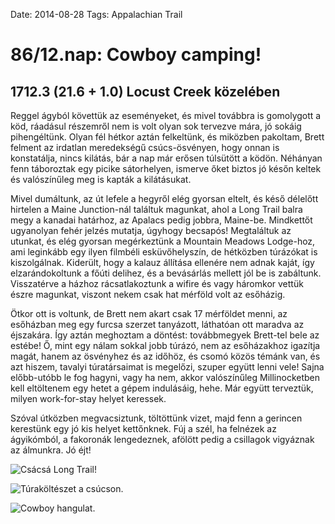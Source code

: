 Date: 2014-08-28
Tags: Appalachian Trail

# 86/12.nap: Cowboy camping!

## 1712.3 (21.6 + 1.0) Locust Creek közelében

Reggel ágyból követtük az eseményeket, és mivel továbbra is gomolygott a köd, ráadásul részemről nem is volt olyan sok tervezve mára, jó sokáig pihengéltünk. Olyan fél hétkor aztán felkeltünk, és miközben pakoltam, Brett felment az irdatlan meredekségű csúcs-ösvényen, hogy onnan is konstatálja, nincs kilátás, bár a nap már erősen túlsütött a ködön. Néhányan fenn táboroztak egy picike sátorhelyen, ismerve őket biztos jó későn keltek és valószínűleg meg is kapták a kilátásukat.

Mivel dumáltunk, az út lefele a hegyről elég gyorsan eltelt, és késő délelőtt hirtelen a Maine Junction-nál találtuk magunkat, ahol a Long Trail balra megy a kanadai határhoz, az Apalacs pedig jobbra, Maine-be. Mindkettőt ugyanolyan fehér jelzés mutatja, úgyhogy becsapós! Megtaláltuk az utunkat, és elég gyorsan megérkeztünk a Mountain Meadows Lodge-hoz, ami leginkább egy ilyen filmbéli esküvőhelyszín, de hétközben túrázókat is kiszolgálnak. Kiderült, hogy a kalauz állítása ellenére nem adnak kaját, így elzarándokoltunk a főúti delihez, és a bevásárlás mellett jól be is zabáltunk. Visszatérve a házhoz rácsatlakoztunk a wifire és vagy háromkor vettük észre magunkat, viszont nekem csak hat mérföld volt az esőházig.

Ötkor ott is voltunk, de Brett nem akart csak 17 mérföldet menni, az esőházban meg egy furcsa szerzet tanyázott, láthatóan ott maradva az éjszakára. Így aztán meghoztam a döntést: továbbmegyek Brett-tel bele az estébe! Ő, mint egy nálam sokkal jobb túrázó, nem az esőházakhoz igazítja magát, hanem az ösvényhez és az időhöz, és csomó közös témánk van, és azt hiszem, tavalyi túratársaimat is megelőzi, szuper együtt lenni vele! Sajna előbb-utóbb le fog hagyni, vagy ha nem, akkor valószínűleg Millinocketben kell eltöltenem egy hetet a gépem indulásáig, hehe. Már együtt terveztük, milyen work-for-stay helyet keressek.

Szóval útközben megvacsiztunk, töltöttünk vizet, majd fenn a gerincen kerestünk egy jó kis helyet kettőnknek. Fúj a szél, ha felnézek az ágyikómból, a fakoronák lengedeznek, afölött pedig a csillagok vigyáznak az álmunkra. Jó éjt!

![Csácsá Long Trail!](https://lh3.googleusercontent.com/-u-vIX2PXCcc/VDWnki8jYDI/AAAAAAAAIRU/GwdTOkqblOY/s1152-Ic42/140828_103814.jpg)

![Túraköltészet a csúcson.](https://lh3.googleusercontent.com/-8n9W45bQ4Dk/VDWnkxumHoI/AAAAAAAAIHE/SYndrTqbLE8/s800-Ic42/140828_103924.jpg)

![Cowboy hangulat.](https://lh3.googleusercontent.com/-Yu3ymIy33ps/VDWnlYaFvAI/AAAAAAAAIHM/LwYio08hNtI/s1152-Ic42/140828_195622.jpg)